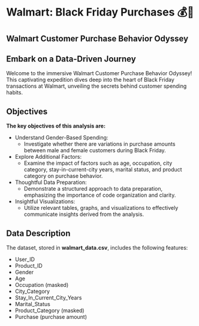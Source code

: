 # Walmart: Black Friday Purchases 💰🛒

## Walmart Customer Purchase Behavior Odyssey

## Embark on a Data-Driven Journey

Welcome to the immersive Walmart Customer Purchase Behavior Odyssey! This captivating expedition dives deep into the heart of Black Friday transactions at Walmart, unveiling the secrets behind customer spending habits. 

## Objectives

__The key objectives of this analysis are:__

+ Understand Gender-Based Spending:
  - Investigate whether there are variations in purchase amounts between male and female customers during Black Friday.
+ Explore Additional Factors:
  - Examine the impact of factors such as age, occupation, city category, stay-in-current-city years, marital status, and product category on purchase behavior.
+ Thoughtful Data Preparation:
  - Demonstrate a structured approach to data preparation, emphasizing the importance of code organization and clarity.
+ Insightful Visualizations:
  - Utilize relevant tables, graphs, and visualizations to effectively communicate insights derived from the analysis.
 
## Data Description

The dataset, stored in __walmart_data.csv__, includes the following features:

+ User_ID
+ Product_ID
+ Gender
+ Age
+ Occupation (masked)
+ City_Category
+ Stay_In_Current_City_Years
+ Marital_Status
+ Product_Category (masked)
+ Purchase (purchase amount)
